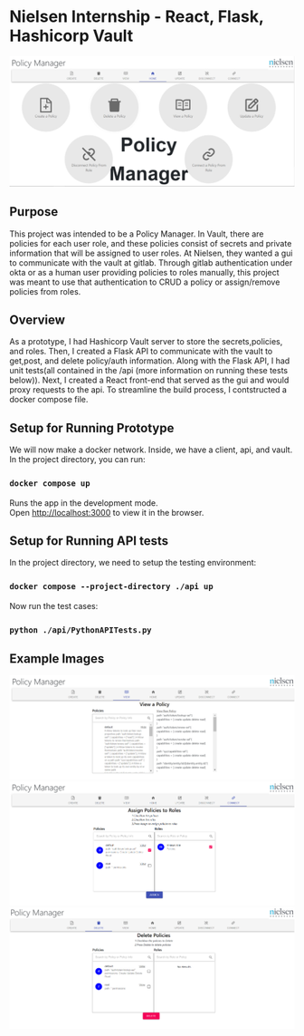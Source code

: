 # Nielsen Internship - React, Flask, Hashicorp Vault

![Screenshot](./exampleImages/HomePage.PNG)


## Purpose
This project was intended to be a Policy Manager. In Vault, there are policies for each user role, and these policies consist of secrets and private information that will be assigned to user roles. At Nielsen, they wanted a gui to communicate with the vault at gitlab. Through gitlab authentication under okta or as a human user providing policies to roles manually, this project was meant to use that authentication to CRUD a policy or assign/remove policies from roles. 

## Overview
As a prototype, I had Hashicorp Vault server to store the secrets,policies, and roles. Then, I created a Flask API to communicate with the vault to get,post, and delete policy/auth information. Along with the Flask API, I had unit tests(all contained in the /api (more information on running these tests below)). Next, I created a React front-end that served as the gui and would proxy requests to the api. To streamline the build process, I contstructed a docker compose file.

## Setup for Running Prototype

We will now make a docker network. Inside, we have a client, api, and vault. In the project directory, you can run:

### `docker compose up`

Runs the app in the development mode.\
Open [http://localhost:3000](http://localhost:3000) to view it in the browser.

## Setup for Running API tests

In the project directory, we need to setup the testing environment:

### `docker compose --project-directory ./api up`

Now run the test cases:

### `python ./api/PythonAPITests.py`

## Example Images

![Screenshot](./exampleImages/View.PNG)
![Screenshot](./exampleImages/Assign.PNG)
![Screenshot](./exampleImages/Delete.PNG)
